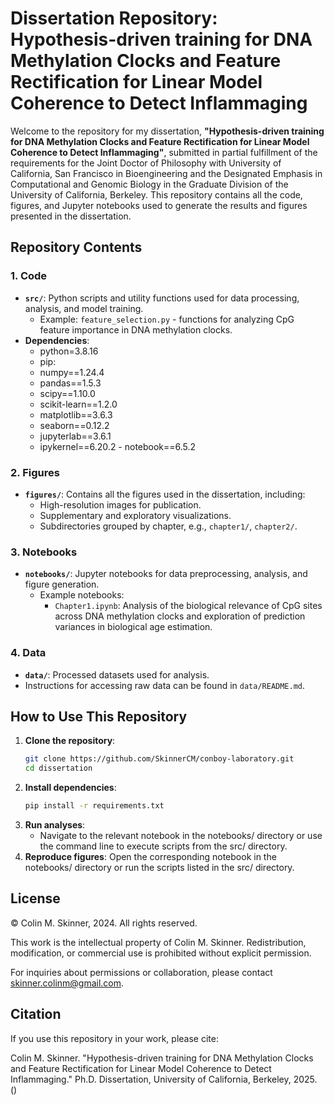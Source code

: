 # Dissertation Repository: Hypothesis-driven training for DNA Methylation Clocks and Feature Rectification for Linear Model Coherence to Detect Inflammaging

Welcome to the repository for my dissertation, **"Hypothesis-driven training for DNA Methylation Clocks and Feature Rectification for Linear Model Coherence to Detect Inflammaging"**, submitted in partial fulfillment of the requirements for the Joint Doctor of Philosophy with University of California, San Francisco in Bioengineering and the Designated Emphasis in Computational and Genomic Biology in the Graduate Division of the University of California, Berkeley. This repository contains all the code, figures, and Jupyter notebooks used to generate the results and figures presented in the dissertation.

## Repository Contents

### 1. **Code**
   - **`src/`**: Python scripts and utility functions used for data processing, analysis, and model training.
     - Example: `feature_selection.py` - functions for analyzing CpG feature importance in DNA methylation clocks.
   - **Dependencies**:
       - python=3.8.16
       - pip:
    	- numpy==1.24.4
    	- pandas==1.5.3
    	- scipy==1.10.0
    	- scikit-learn==1.2.0
    	- matplotlib==3.6.3
    	- seaborn==0.12.2
    	- jupyterlab==3.6.1
    	- ipykernel==6.20.2
	- notebook==6.5.2

### 2. **Figures**
   - **`figures/`**: Contains all the figures used in the dissertation, including:
     - High-resolution images for publication.
     - Supplementary and exploratory visualizations.
     - Subdirectories grouped by chapter, e.g., `chapter1/`, `chapter2/`.

### 3. **Notebooks**
   - **`notebooks/`**: Jupyter notebooks for data preprocessing, analysis, and figure generation.
     - Example notebooks:
       - `Chapter1.ipynb`: Analysis of the biological relevance of CpG sites across DNA methylation clocks and exploration of prediction variances in biological age estimation.

### 4. **Data**
   - **`data/`**: Processed datasets used for analysis. 
   - Instructions for accessing raw data can be found in `data/README.md`.

## How to Use This Repository

1. **Clone the repository**:
   ```bash
   git clone https://github.com/SkinnerCM/conboy-laboratory.git
   cd dissertation
2. **Install dependencies**:
   ```bash
   pip install -r requirements.txt
3. **Run analyses**:
   - Navigate to the relevant notebook in the notebooks/ directory or use the command line to execute scripts from the src/ directory.
4. **Reproduce figures**:
   Open the corresponding notebook in the notebooks/ directory or run the scripts listed in the src/ directory.

## License

© Colin M. Skinner, 2024. All rights reserved.

This work is the intellectual property of Colin M. Skinner. Redistribution, modification, or commercial use is prohibited without explicit permission.

For inquiries about permissions or collaboration, please contact skinner.colinm@gmail.com.

## Citation
If you use this repository in your work, please cite:

Colin M. Skinner. "Hypothesis-driven training for DNA Methylation Clocks and Feature Rectification for Linear Model Coherence to Detect Inflammaging." Ph.D. Dissertation, University of California, Berkeley, 2025. (<DOI or link>)
